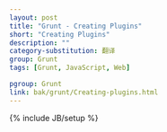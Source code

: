 ```yaml
---
layout: post
title: "Grunt - Creating Plugins"
short: "Creating Plugins"
description: ""
category-substitution: 翻译
group: Grunt
tags: [Grunt, JavaScript, Web]

pgroup: Grunt
link: bak/grunt/Creating-plugins.html
---
```

{% include JB/setup %}
